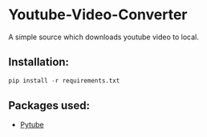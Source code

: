 # Youtube-Video-Converter

A simple source which downloads youtube video to local.

## Installation:

```py
pip install -r requirements.txt
```

## Packages used:

-   [Pytube](https://pytube.io/en/latest/)

